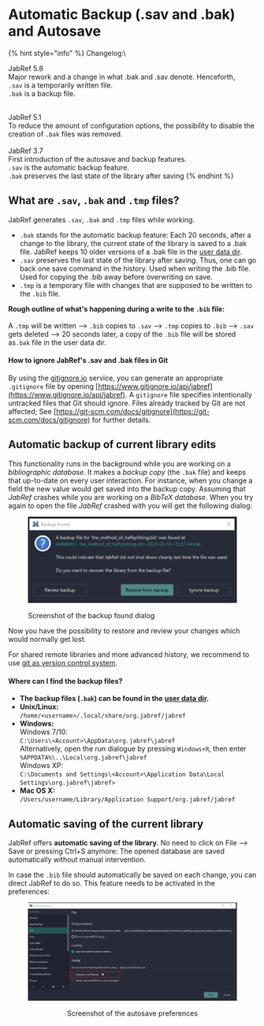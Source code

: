 # Automatic Backup (.sav and .bak) and Autosave

{% hint style="info" %}
Changelog:\


JabRef 5.8\
Major rework and a change in what .bak and .sav denote. Henceforth,\
`.sav` is a temporarily written file.\
`.bak` is a backup file.

\
JabRef 5.1\
To reduce the amount of configuration options, the possibility to disable the  creation of `.bak` files was removed.\
\
JabRef 3.7\
First introduction of the autosave and backup features.\
`.sav` is the automatic backup feature.\
`.bak` preserves the last state of the library after saving
{% endhint %}

## What are `.sav`, `.bak` and `.tmp` files?

JabRef generates `.sav`, `.bak` and `.tmp` files while working.

* `.bak` stands for the automatic backup feature: Each 20 seconds, after a change to the library, the current state of the library is saved to a .bak file. JabRef keeps 10 older versions of a .bak file in the [user data dir](https://github.com/harawata/appdirs#supported-directories).
* `.sav` preserves the last state of the library after saving. Thus, one can go back one save command in the history. Used when writing the .bib file. Used for copying the .bib away before overwriting on save.
* `.tmp` is a temporary file with changes that are supposed to be written to the `.bib` file.

**Rough outline of what's happening during a write to the `.bib` file:**\
\
A `.tmp` will be written --> `.bib` copies to `.sav` --> `.tmp` copies to `.bib` --> `.sav` gets deleted --> 20 seconds later, a copy of the `.bib` file will be stored as`.bak` file in the user data dir.

#### How to ignore JabRef's .sav and .bak files in Git

By using the [gitignore.io](https://www.gitignore.io) service, you can generate an appropriate `.gitignore` file by opening [https://www.gitignore.io/api/jabref](https://www.gitignore.io/api/jabref). A `gitignore` file specifies intentionally untracked files that Git should ignore. Files already tracked by Git are not affected; See [https://git-scm.com/docs/gitignore](https://git-scm.com/docs/gitignore) for further details.&#x20;

## Automatic backup of current library edits

This functionality runs in the background while you are working on a _bibliographic database_. It makes a _backup copy_ (the `.bak` file) and keeps that up-to-date on every user interaction. For instance, when you change a field the new value would get saved into the backup copy. Assuming that _JabRef_ crashes while you are working on a _BibTeX database_. When you try again to open the file _JabRef_ crashed with you will get the following dialog:

<div align="left">

<figure><img src="../.gitbook/assets/backup-not-found.png" alt=""><figcaption><p>Screenshot of the backup found dialog</p></figcaption></figure>

</div>

Now you have the possibility to restore and review your changes which would normally get lost.

For shared remote libraries and more advanced history, we recommend to use [git as version control system](https://git-scm.com/book).

#### Where can I find the backup files?

* **The backup files (`.bak`) can be found in the** [**user data dir**](https://github.com/harawata/appdirs#supported-directories)**.**
* **Unix/Linux:**\
  `/home/<username>/.local/share/org.jabref/jabref`
* **Windows:** \
  Windows 7/10:\
  `C:\Users\<Account>\AppData\org.jabref\jabref`\
  Alternatively, open the run dialogue by pressing `Windows+R`, then enter `%APPDATA%\..\Local\org.jabref\jabref` \
  Windows XP: \
  `C:\Documents and Settings\<Account>\Application Data\Local Settings\org.jabref\jabref>`
* **Mac OS X:** \
  `/Users/username/Library/Application Support/org.jabref/jabref`

## Automatic saving of the current library

JabRef offers **automatic saving of the library.** No need to click on File --> Save or pressing Ctrl+S anymore: The opened database are saved automatically without manual intervention.

In case the `.bib` file should automatically be saved on each change, you can direct JabRef to do so. This feature needs to be activated in the preferences:

<div align="center">

<figure><img src="../.gitbook/assets/preferences-autosave.png" alt=""><figcaption><p>Screenshot of the autosave preferences</p></figcaption></figure>

</div>
